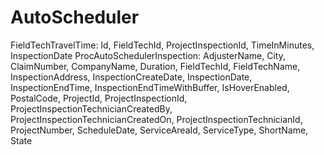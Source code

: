 # AutoScheduler

FieldTechTravelTime:
    Id, FieldTechId, ProjectInspectionId, TimeInMinutes, InspectionDate
ProcAutoSchedulerInspection:
    AdjusterName, City, ClaimNumber, CompanyName, Duration, FieldTechId, FieldTechName, InspectionAddress, InspectionCreateDate, InspectionDate, InspectionEndTime, InspectionEndTimeWithBuffer, IsHoverEnabled, PostalCode, ProjectId, ProjectInspectionId, ProjectInspectionTechnicianCreatedBy, ProjectInspectionTechnicianCreatedOn, ProjectInspectionTechnicianId, ProjectNumber, ScheduleDate, ServiceAreaId, ServiceType, ShortName, State
